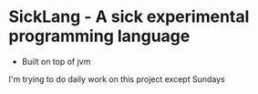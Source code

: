 # SickLang - A sick experimental programming language

- Built on top of jvm 

I'm trying to do daily work on this project except Sundays
